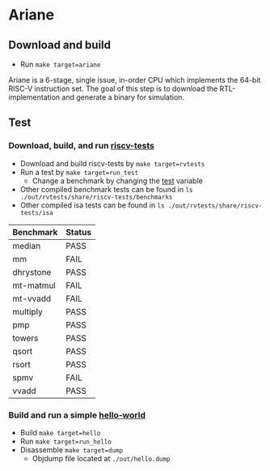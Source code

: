 # Ariane

## Download and build

* Run `make target=ariane`

Ariane is a 6-stage, single issue, in-order CPU which implements the 64-bit
RISC-V instruction set. The goal of this step is to download the
RTL-implementation and generate a binary for simulation.

## Test

### Download, build, and run [riscv-tests](https://github.com/riscv/riscv-tests)

* Download and build riscv-tests by `make target=rvtests`
* Run a test by `make target=run_test`
    * Change a benchmark by changing the [test](https://bitbucket.org/taylor-bsg/cse548-18sp-hw/src/master/hw1/Makefile?fileviewer=file-view-default#Makefile-3) variable
* Other compiled benchmark tests can be found in `ls ./out/rvtests/share/riscv-tests/benchmarks`
* Other compiled isa tests can be found in `ls ./out/rvtests/share/riscv-tests/isa`

| Benchmark     | Status  |
| ------------- | ------- |
| median        | PASS    |
| mm            | FAIL    |
| dhrystone     | PASS    |
| mt-matmul     | FAIL    |
| mt-vvadd      | FAIL    |
| multiply      | PASS    |
| pmp           | PASS    |
| towers        | PASS    |
| qsort         | PASS    |
| rsort         | PASS    |
| spmv          | FAIL    |
| vvadd         | PASS    |

### Build and run a simple [hello-world](https://bitbucket.org/taylor-bsg/cse548-18sp-hw/src/master/hw1/src/hello.c)
    
* Build `make target=hello`
* Run `make target=run_hello`
* Disassemble `make target=dump`
    * Objdump file located at `./out/hello.dump`
